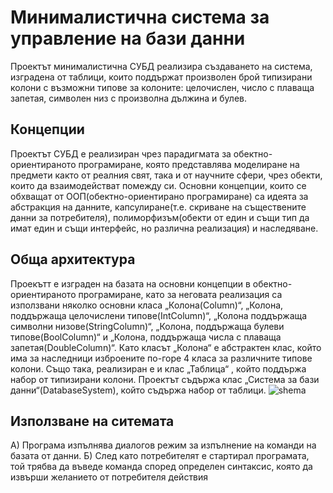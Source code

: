 # Минималистична система за управление на бази данни
Проектът минималистична  СУБД реализира създаването на система, изградена от таблици, които поддържат произволен брой типизирани колони с възможни типове за колоните: целочислен, число с плаваща запетая, символен низ с произволна дължина и булев.
## Концепции
Проектът СУБД е реализиран чрез парадигмата за обектно-ориентираното програмиране, която представлява моделиране на предмети както от реалния свят, така и от научните сфери, чрез обекти, които да взаимодействат помежду си. Основни концепции, които се обхващат от ООП(обектно-ориентирано програмиране) са идеята за абстракция на данните, капсулиране(т.е. скриване на съществените данни за потребителя), полиморфизъм(обекти от един и същи тип да имат един и същи интерфейс, но различна реализация) и наследяване.
## Oбща архитектура
Проекътт е изграден на базата на основни концепции в обектно-ориентираното програмиране, като за неговата реализация са използвани няколко основни класа „Колона(Column)“, „Колона, поддържаща целочислени типове(IntColumn)“, „Колона поддържаща символни низове(StringColumn)“, „Колона, поддържаща булеви типове(BoolColumn)“ и „Колона, поддържаща числа с плаваща запетая(DoubleColumn)“. Като класът „Колона“ е абстрактен клас, който има за наследници изброените по-горе 4 класа за различните типове колони. Също така, реализиран е и клас „Таблица“ , който поддържа набор от типизирани колони. Проектът съдържа клас „Система за бази данни“(DatabaseSystem), който съдържа набор от таблици.
![shema](https://user-images.githubusercontent.com/54545875/104169070-a8e4c000-5407-11eb-87ad-3fe99be18521.png)
## Използване на ситемата
А) Програма изпълнява диалогов режим за изпълнение на команди на базата от данни.
Б) След като потребителят е стартирал програмата, той трябва да въведе команда  според определен синтаксис, която да извърши желанието от потребителя действия
